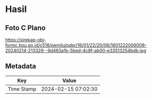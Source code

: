 # Hasil

## Foto C Plano

https://sirekap-obj-formc.kpu.go.id/c518/pemilu/pdpr/16/01/22/20/06/1601222006009-20240214-213328--9d483a1b-5bed-4c8f-ab00-e33513254bdb.jpg


## Metadata

| Key        | Value               |
| ---------- | ------------------- |
| Time Stamp | 2024-02-15 07:02:30 |



